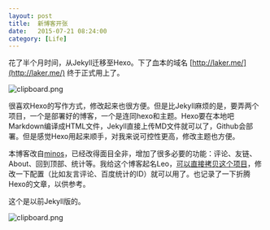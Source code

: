 ```yaml
---
layout: post
title:  新博客开张
date:   2015-07-21 08:24:00
category: [Life]
---
```


花了半个月时间，从Jekyll迁移至Hexo。下了血本的域名 [http://laker.me/](http://laker.me/) 终于正式用上了。

![clipboard.png](http://segmentfault.com/img/bVmLQk)

<!--more-->

很喜欢Hexo的写作方式，修改起来也很方便。但是比Jekyll麻烦的是，要弄两个项目，一个是部署好的博客，一个是连同hexo和主题。Hexo要在本地吧Markdown编译成HTML文件，Jekyll直接上传MD文件就可以了，Github会部署。但是感觉Hexo用起来顺手，对我来说可控性更高，修改主题也方便。

本博客改自[minos][1]，已经改得面目全非，增加了很多必要的功能：评论、友链、About、回到顶部、统计等。我给这个博客起名Leo，[可以直接拷贝这个项目][2]，修改一下配置（比如友言评论、百度统计的ID）就可以用了。也记录了一下折腾Hexo的文章，以供参考。

这个是以前Jekyll版的。

![clipboard.png](http://segmentfault.com/img/bVmLQB)


  [1]: http://blog.zhangruipeng.me/hexo-theme-minos/about/
  [2]: https://github.com/younglaker/hexo-theme-leo